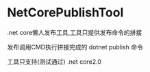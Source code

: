 # NetCorePublishTool

.net core懒人发布工具,工具只提供发布命令的拼接


发布调用CMD执行拼接完成的 dotnet publish 命令


工具只支持(测试通过)  .net core2.0
